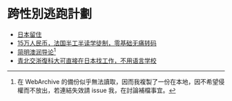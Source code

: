 # 跨性別逃跑計劃

- [日本留住](https://web.archive.org/web/20230401174600/https://twitter.com/Wo__o__oW/status/1634532553905541120)
- [15万人民币，法国半工半读学徒制，零基础无痛转码](https://web.archive.org/web/20230402092659/https://twitter.com/honeydewmelon2/status/1642319207411986434)
- [简明澳润导论](https://radical-war-cdf.notion.site/cac7b5c4329c4ef7bcec1d5da4ec6457)[^1]
- [青北交浙復科大可直接在日本找工作，不用语言学校](https://web.archive.org/web/20230422091856/https://springwood.me/japan-visa-j-find/)

[^1]: 在 WebArchive 的備份似乎無法讀取，因而我複製了一份在本地，因不希望侵權而不放出，若連結失效請 issue 我，在討論補檔事宜。

